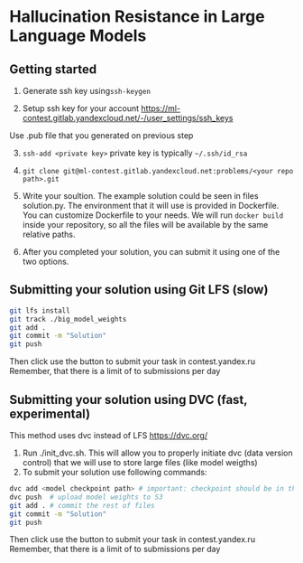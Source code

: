 # Hallucination Resistance in Large Language Models


## Getting started

1. Generate ssh key using`ssh-keygen`

2. Setup ssh key for your account
https://ml-contest.gitlab.yandexcloud.net/-/user_settings/ssh_keys

Use .pub file that you generated on previous step

3. `ssh-add <private key>`
private key is typically `~/.ssh/id_rsa`


4. `git clone git@ml-contest.gitlab.yandexcloud.net:problems/<your repo path>.git`

5. Write your soultion.
The example solution could be seen in files solution.py. The environment that it will use is provided in Dockerfile. You can customize Dockerfile to your needs.
We will run `docker build` inside your repository, so all the files will be available by the same relative paths.

6. After you completed your solution, you can submit it using one of the two options.

## Submitting your solution using Git LFS (slow)
```bash
git lfs install
git track ./big_model_weights
git add .
git commit -m "Solution"
git push
```
Then click use the button to submit your task in contest.yandex.ru
Remember, that there is a limit of to submissions per day

## Submitting your solution using DVC (fast, experimental)
This method uses dvc instead of LFS https://dvc.org/

1. Run ./init_dvc.sh. This will allow you to properly initiate dvc (data version control) that we will use to store large files (like model weigths)
2. To submit your solution use following commands:
```bash
dvc add <model checkpoint path> # important: checkpoint should be in the same directory as other project files
dvc push  # upload model weights to S3
git add . # commit the rest of files
git commit -m "Solution"
git push
```
Then click use the button to submit your task in contest.yandex.ru
Remember, that there is a limit of to submissions per day

